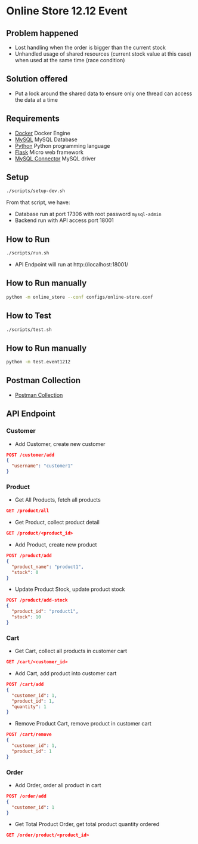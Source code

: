 # Online Store 12.12 Event

## Problem happened

* Lost handling when the order is bigger than the current stock
* Unhandled usage of shared resources (current stock value at this case)
  when used at the same time (race condition)

## Solution offered

* Put a lock around the shared data to ensure only one thread can access
  the data at a time

## Requirements

* [Docker](https://docs.docker.com/get-docker/) Docker Engine
* [MySQL](https://www.mysql.com) MySQL Database
* [Python](https://www.python.org/downloads) Python programming language
* [Flask](https://flask.palletsprojects.com/en/1.1.x/) Micro web framework
* [MySQL Connector](https://dev.mysql.com/downloads/connector/python/) MySQL driver

## Setup

```bash
./scripts/setup-dev.sh
```

From that script, we have:

* Database run at port 17306 with root password `mysql-admin`
* Backend run with API access port 18001

## How to Run

```bash
./scripts/run.sh
```

* API Endpoint will run at http://localhost:18001/

## How to Run manually

```bash
python -m online_store --conf configs/online-store.conf
```

## How to Test

```bash
./scripts/test.sh
```

## How to Run manually

```bash
python -m test.event1212
```

## Postman Collection

* [Postman Collection](configs/evermos_postman.json)

## API Endpoint

### Customer

* Add Customer, create new customer

```json
POST /customer/add
{
  "username": "customer1"
}
```

### Product

* Get All Products, fetch all products

```json
GET /product/all
```

* Get Product, collect product detail

```json
GET /product/<product_id>
```

* Add Product, create new product

```json
POST /product/add
{
  "product_name": "product1",
  "stock": 0
}
```

* Update Product Stock, update product stock

```json
POST /product/add-stock
{
  "product_id": "product1",
  "stock": 10
}
```

### Cart

* Get Cart, collect all products in customer cart

```json
GET /cart/<customer_id>
```

* Add Cart, add product into customer cart

```json
POST /cart/add
{
  "customer_id": 1,
  "product_id": 1,
  "quantity": 1
}
```

* Remove Product Cart, remove product in customer cart

```json
POST /cart/remove
{
  "customer_id": 1,
  "product_id": 1
}
```

### Order

* Add Order, order all product in cart

```json
POST /order/add
{
  "customer_id": 1
}
```

* Get Total Product Order, get total product quantity ordered

```json
GET /order/product/<product_id>
```
